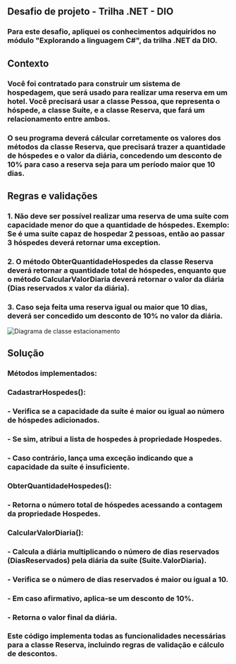 ## Desafio de projeto - Trilha .NET - DIO
### Para este desafio, apliquei os conhecimentos adquiridos no módulo "Explorando a linguagem C#", da trilha .NET da DIO.

## Contexto
### Você foi contratado para construir um sistema de hospedagem, que será usado para realizar uma reserva em um hotel. Você precisará usar a classe Pessoa, que representa o hóspede, a classe Suíte, e a classe Reserva, que fará um relacionamento entre ambos.
### O seu programa deverá cálcular corretamente os valores dos métodos da classe Reserva, que precisará trazer a quantidade de hóspedes e o valor da diária, concedendo um desconto de 10% para caso a reserva seja para um período maior que 10 dias.

## Regras e validações
### 1. Não deve ser possível realizar uma reserva de uma suíte com capacidade menor do que a quantidade de hóspedes. Exemplo: Se é uma suíte capaz de hospedar 2 pessoas, então ao passar 3 hóspedes deverá retornar uma exception.
### 2. O método ObterQuantidadeHospedes da classe Reserva deverá retornar a quantidade total de hóspedes, enquanto que o método CalcularValorDiaria deverá retornar o valor da diária (Dias reservados x valor da diária).
### 3. Caso seja feita uma reserva igual ou maior que 10 dias, deverá ser concedido um desconto de 10% no valor da diária.


![Diagrama de classe estacionamento](diagrama_classe_hotel.png)

## Solução

### Métodos implementados:

### CadastrarHospedes():
### - Verifica se a capacidade da suíte é maior ou igual ao número de hóspedes adicionados.
### - Se sim, atribui a lista de hospedes à propriedade Hospedes.
### - Caso contrário, lança uma exceção indicando que a capacidade da suíte é insuficiente.

### ObterQuantidadeHospedes():
### - Retorna o número total de hóspedes acessando a contagem da propriedade Hospedes.

### CalcularValorDiaria():
### - Calcula a diária multiplicando o número de dias reservados (DiasReservados) pela diária da suíte (Suite.ValorDiaria).
### - Verifica se o número de dias reservados é maior ou igual a 10.
### - Em caso afirmativo, aplica-se um desconto de 10%.
### - Retorna o valor final da diária.

### Este código implementa todas as funcionalidades necessárias para a classe Reserva, incluindo regras de validação e cálculo de descontos.